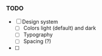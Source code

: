### TODO
- [ ] Design system
   - [ ] Colors light (default) and dark
   - [ ] Typography
   - [ ] Spacing (?)
- [ ] 

